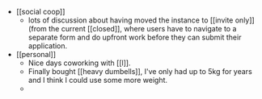 - [[social coop]]
  - lots of discussion about having moved the instance to [[invite only]] (from the current [[closed]], where users have to navigate to a separate form and do upfront work before they can submit their application.
- [[personal]]
  - Nice days coworking with [[l]].
  - Finally bought [[heavy dumbells]], I've only had up to 5kg for years and I think I could use some more weight.
  -
